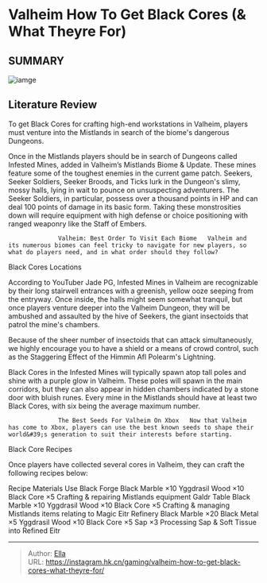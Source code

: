 # Valheim How To Get Black Cores (&amp; What Theyre For)


## SUMMARY 

![iamge](https://static1.srcdn.com/wordpress/wp-content/uploads/2023/01/a-glowing-black-core-in-valheim.jpg)

## Literature Review

To get Black Cores for crafting high-end workstations in Valheim, players must venture into the Mistlands in search of the biome&#39;s dangerous Dungeons.





Once in the Mistlands players should be in search of Dungeons called Infested Mines, added in Valheim’s Mistlands Biome &amp; Update. These mines feature some of the toughest enemies in the current game patch. Seekers, Seeker Soldiers, Seeker Broods, and Ticks lurk in the Dungeon&#39;s slimy, mossy halls, lying in wait to pounce on unsuspecting adventurers. The Seeker Soldiers, in particular, possess over a thousand points in HP and can deal 100 points of damage in its basic form. Taking these monstrosities down will require equipment with high defense or choice positioning with ranged weaponry like the Staff of Embers.

                  Valheim: Best Order To Visit Each Biome   Valheim and its numerous biomes can feel tricky to navigate for new players, so what do players need, and in what order should they follow?   


 Black Cores Locations 

 




According to YouTuber Jade PG, Infested Mines in Valheim are recognizable by their long stairwell entrances with a greenish, yellow ooze seeping from the entryway. Once inside, the halls might seem somewhat tranquil, but once players venture deeper into the Valheim Dungeon, they will be ambushed and assaulted by the hive of Seekers, the giant insectoids that patrol the mine&#39;s chambers.



Because of the sheer number of insectoids that can attack simultaneously, we highly encourage you to have a shield or a means of crowd control, such as the Staggering Effect of the Himmin Afl Polearm&#39;s Lightning.




Black Cores in the Infested Mines will typically spawn atop tall poles and shine with a purple glow in Valheim. These poles will spawn in the main corridors, but they can also appear in hidden chambers indicated by a stone door with bluish runes. Every mine in the Mistlands should have at least two Black Cores, with six being the average maximum number.

                  The Best Seeds For Valheim On Xbox   Now that Valheim has come to Xbox, players can use the best known seeds to shape their world&#39;s generation to suit their interests before starting.   






 Black Core Recipes 
          

Once players have collected several cores in Valheim, they can craft the following recipes below:

 Recipe  Materials  Use   Black Forge    Black Marble ×10   Yggdrasil Wood ×10   Black Core ×5     Crafting &amp; repairing Mistlands equipment   Galdr Table    Black Marble ×10   Yggdrasil Wood ×10   Black Core ×5     Crafting &amp; managing Mistlands items relating to Magic   Eitr Refinery    Black Marble ×20   Black Metal ×5   Yggdrasil Wood ×10   Black Core ×5   Sap ×3     Processing Sap &amp; Soft Tissue into Refined Eitr   





---

> Author: [Ella](https://instagram.hk.cn/)  
> URL: https://instagram.hk.cn/gaming/valheim-how-to-get-black-cores-what-theyre-for/  

